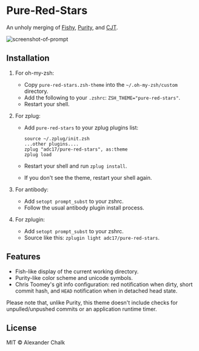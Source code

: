 # Pure-Red-Stars

An unholy merging of [Fishy](https://github.com/robbyrussell/oh-my-zsh/blob/master/themes/fishy.zsh-theme), [Purity](https://github.com/therealklanni/purity), and [CJT](https://github.com/christoomey/dotfiles/blob/77fb4084bd3f207aace80aa93a49769a6a298ddb/zsh/cjt.zsh-theme).

![screenshot-of-prompt](http://i.imgur.com/CgEfHVy.png)

## Installation

1. For oh-my-zsh:
   * Copy `pure-red-stars.zsh-theme` into the `~/.oh-my-zsh/custom` directory.
   * Add the following to your `.zshrc`: `ZSH_THEME="pure-red-stars"`.
   * Restart your shell.

2. For zplug:
   * Add `pure-red-stars` to your zplug plugins list:

     ```
     source ~/.zplug/init.zsh
     ...other plugins....
     zplug "adc17/pure-red-stars", as:theme
     zplug load
     ```
   * Restart your shell and run `zplug install`.
   * If you don't see the theme, restart your shell again.

3. For antibody:
   * Add `setopt prompt_subst` to your zshrc.
   * Follow the usual antibody plugin install process.

4. For zplugin:
   * Add `setopt prompt_subst` to your zshrc.
   * Source like this: `zplugin light adc17/pure-red-stars`.

## Features

* Fish-like display of the current working directory.
* Purity-like color scheme and unicode symbols.
* Chris Toomey's git info configuration: red notification when dirty, short commit hash, and `HEAD` notification when in detached head state.

Please note that, unlike Purity, this theme doesn't include checks for unpulled/unpushed commits or an application runtime timer.

## License

MIT © Alexander Chalk
